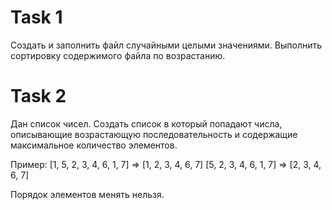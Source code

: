 # Task 1
Создать и заполнить файл случайными целыми значениями. Выполнить сортировку содержимого файла по возрастанию. 

# Task 2
Дан список чисел. Создать список в который попадают числа, описывающие возрастающую последовательность и содержащие максимальное количество элементов. 

Пример: [1, 5, 2, 3, 4, 6, 1, 7] => [1, 2, 3, 4, 6, 7]
[5, 2, 3, 4, 6, 1, 7] => [2, 3, 4, 6, 7]

Порядок элементов менять нельзя.
